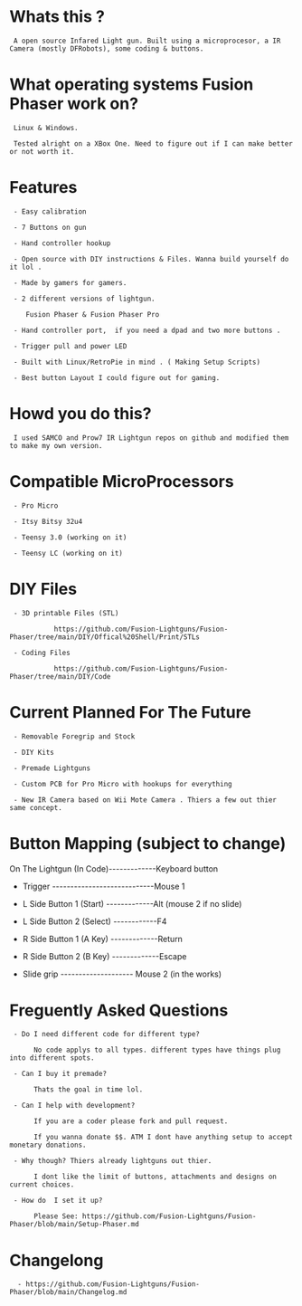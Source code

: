 # Whats this ? 

     A open source Infared Light gun. Built using a microprocesor, a IR Camera (mostly DFRobots), some coding & buttons.
     
# What operating systems Fusion Phaser work on?

     Linux & Windows. 
     
     Tested alright on a XBox One. Need to figure out if I can make better or not worth it.
     
     
# Features

     - Easy calibration 
     
     - 7 Buttons on gun
     
     - Hand controller hookup
     
     - Open source with DIY instructions & Files. Wanna build yourself do it lol .
     
     - Made by gamers for gamers.

     - 2 different versions of lightgun.
     
        Fusion Phaser & Fusion Phaser Pro
     
     - Hand controller port,  if you need a dpad and two more buttons .
 
     - Trigger pull and power LED
     
     - Built with Linux/RetroPie in mind . ( Making Setup Scripts)
     
     - Best button Layout I could figure out for gaming.

# Howd you do this? 

     I used SAMCO and Prow7 IR Lightgun repos on github and modified them to make my own version.
     
# Compatible MicroProcessors

     - Pro Micro
     
     - Itsy Bitsy 32u4
     
     - Teensy 3.0 (working on it)
     
     - Teensy LC (working on it)
     
     
# DIY Files

     - 3D printable Files (STL)
               
               https://github.com/Fusion-Lightguns/Fusion-Phaser/tree/main/DIY/Offical%20Shell/Print/STLs
     
     - Coding Files
     
               https://github.com/Fusion-Lightguns/Fusion-Phaser/tree/main/DIY/Code

# Current Planned For The Future

     - Removable Foregrip and Stock
     
     - DIY Kits
     
     - Premade Lightguns
     
     - Custom PCB for Pro Micro with hookups for everything
     
     - New IR Camera based on Wii Mote Camera . Thiers a few out thier same concept.

     
# Button Mapping (subject to change)
 On The Lightgun (In Code)-------------Keyboard button
 
 - Trigger ----------------------------Mouse 1
 
 - L Side Button 1 (Start) -------------Alt (mouse 2 if no slide)
 
 - L Side Button 2 (Select) ------------F4
 
 - R Side Button 1 (A Key) -------------Return
 
 - R Side Button 2 (B Key) -------------Escape
      
 - Slide grip -------------------- Mouse 2 (in the works)

# Freguently Asked Questions

     - Do I need different code for different type?
        
          No code applys to all types. different types have things plug into different spots.
          
     - Can I buy it premade?
     
          Thats the goal in time lol.
          
     - Can I help with development?
     
          If you are a coder please fork and pull request. 
          
          If you wanna donate $$. ATM I dont have anything setup to accept monetary donations.
          
     - Why though? Thiers already lightguns out thier.
     
          I dont like the limit of buttons, attachments and designs on current choices.
          
     - How do  I set it up?
     
          Please See: https://github.com/Fusion-Lightguns/Fusion-Phaser/blob/main/Setup-Phaser.md
          
          
# Changelong
      
      - https://github.com/Fusion-Lightguns/Fusion-Phaser/blob/main/Changelog.md
    
          
          
                 
